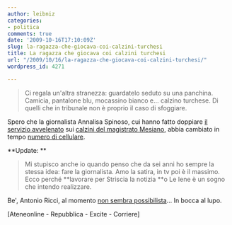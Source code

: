 ```yaml
---
author: leibniz
categories:
- politica
comments: true
date: '2009-10-16T17:10:09Z'
slug: la-ragazza-che-giocava-coi-calzini-turchesi
title: La ragazza che giocava coi calzini turchesi
url: "/2009/10/16/la-ragazza-che-giocava-coi-calzini-turchesi/"
wordpress_id: 4271

---
```

> Ci regala un'altra stranezza: guardatelo seduto su una panchina. Camicia, pantalone blu, mocassino bianco e... calzino turchese. Di quelli che in tribunale non è proprio il caso di sfoggiare.


Spero che la giornalista Annalisa Spinoso, cui hanno fatto doppiare [il servizio avvelenato](http://www.repubblica.it/2009/10/sezioni/politica/cir-fininvest/canale-5-mesiano/canale-5-mesiano.html) sui [calzini del magistrato Mesiano](http://video.excite.it/video/29021/Mattino-5-spia-Mesiano--Comportamenti-strani), abbia cambiato in tempo [numero di cellulare](http://www.ateneonline-aol.it/basecurriculumaspi.html).

**Update: **


> Mi stupisco anche io quando penso che da sei anni ho sempre la stessa idea: fare la giornalista. Amo la satira, in tv poi è il massimo. Ecco perché **lavorare per Striscia la notizia **o Le Iene è un sogno che intendo realizzare.


Be', Antonio Ricci, al momento [non sembra possibilista](http://www.corriere.it/politica/09_ottobre_16/ricci_mesiano_51e313e2-ba67-11de-9645-00144f02aabc.shtml)... In bocca al lupo.

[Ateneonline - Repubblica - Excite - Corriere]
